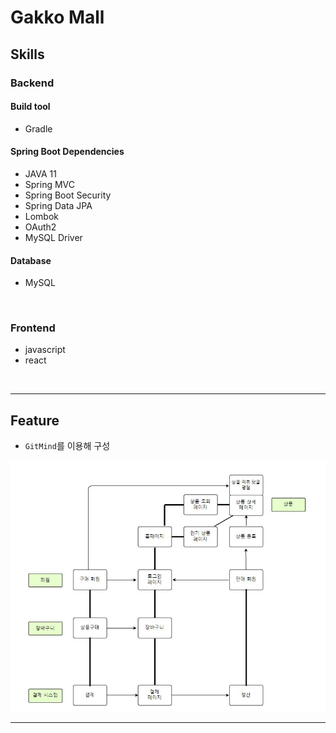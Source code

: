 # Gakko Mall

## Skills

### Backend

#### Build tool

- Gradle

#### Spring Boot Dependencies

- JAVA 11
- Spring MVC
- Spring Boot Security
- Spring Data JPA
- Lombok
- OAuth2
- MySQL Driver

#### Database

- MySQL


<br/>

### Frontend

- javascript
- react

<br/>

<hr/>

## Feature

- `GitMind`를 이용해 구성

<img src="img/frame.jpg">

<br/>

<hr/>
